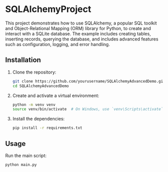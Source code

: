 # SQLAlchemyProject

This project demonstrates how to use SQLAlchemy, a popular SQL toolkit and Object-Relational Mapping (ORM) library for Python, to create and interact with a SQLite database. The example includes creating tables, inserting records, querying the database, and includes advanced features such as configuration, logging, and error handling.

## Installation

1. Clone the repository:
    ```sh
    git clone https://github.com/yourusername/SQLAlchemyAdvancedDemo.git
    cd SQLAlchemyAdvancedDemo
    ```

2. Create and activate a virtual environment:
    ```sh
    python -m venv venv
    source venv/bin/activate  # On Windows, use `venv\Scripts\activate`
    ```

3. Install the dependencies:
    ```sh
    pip install -r requirements.txt
    ```

## Usage

Run the main script:
```sh
python main.py

